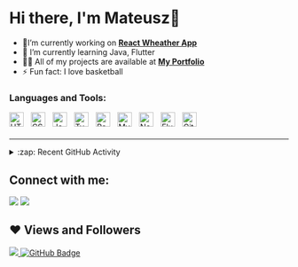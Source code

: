 # Hi there, I'm Mateusz👋 


- 🔭I’m currently working on **[React Wheather App](https://github.com/MateuszSamin/Weather-App)**
- 🌱 I’m currently learning Java, Flutter
- 👨‍💻 All of my projects are available at **[My Portfolio](https://mateuszsamin*.github.io/)**
- ⚡ Fun fact: I love basketball

### Languages and Tools:

<img align="left" alt="HTML5" width="26px" src="https://img.icons8.com/color/48/000000/html-5.png" style="padding-right:10px;" />
<img align="left" alt="CSS3" width="26px" src="https://img.icons8.com/color/48/000000/css3.png" style="padding-right:10px;" />
<img align="left" alt="JavaScript" width="26px" src="https://img.icons8.com/color/48/000000/javascript.png" style="padding-right:10px;" />
<img align="left" alt="TypeScript" width="26px" src="https://img.icons8.com/color/48/000000/typescript.png" style="padding-right:10px;" />
<img align="left" alt="React" width="26px" src="https://img.icons8.com/color/48/000000/react-native.png" style="padding-right:10px;" />
<img align="left" alt="MySQL" width="26px" src="https://img.icons8.com/fluent/50/000000/mysql-logo.png" style="padding-right:10px;" />
<img align="left" alt="Node.js" width="26px" src="https://img.icons8.com/color/48/000000/nodejs.png" style="padding-right:10px;" />
<img align="left" alt="Flutter" width="26px" src="https://img.icons8.com/color/48/000000/flutter.png" style="padding-right:10px;" />
<img align="left" alt="Git" width="26px" src="https://img.icons8.com/color/48/000000/git.png" style="padding-right:10px;" />

<br />
<br />

---

<details>
  <summary>:zap: Recent GitHub Activity</summary>
  
<!--START_SECTION:activity-->
  1. Simple Chat Application in [SayHello-Chat-Application-in-PHP](https://github.com/MateuszSamin/SayHello-Chat-Application-in-PHP)
<!--END_SECTION:activity-->

</details>

## Connect with me:

<a href = "https://pl.linkedin.com/in/mateusz-samin-1a3a85205"><img src="https://img.icons8.com/fluent/48/000000/linkedin.png"/></a>
<a href = "https://www.instagram.com/mateusz_samin/"><img src="https://img.icons8.com/fluent/48/000000/instagram-new.png"/></a>

## ❤ Views and Followers
<a href="https://github.com/Meghna-DAS/github-profile-views-counter">
    <img src="https://komarev.com/ghpvc/?username=mateuszsamin">
</a>
<a href="https://github.com/mateuszsamin?tab=followers"><img src="https://img.shields.io/github/followers/mateuszsamin?label=Followers&style=social" alt="GitHub Badge"></a>

